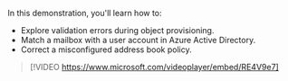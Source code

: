 In this demonstration, you'll learn how to:

- Explore validation errors during object provisioning.
- Match a mailbox with a user account in Azure Active Directory.
- Correct a misconfigured address book policy.

> [!VIDEO https://www.microsoft.com/videoplayer/embed/RE4V9e7]